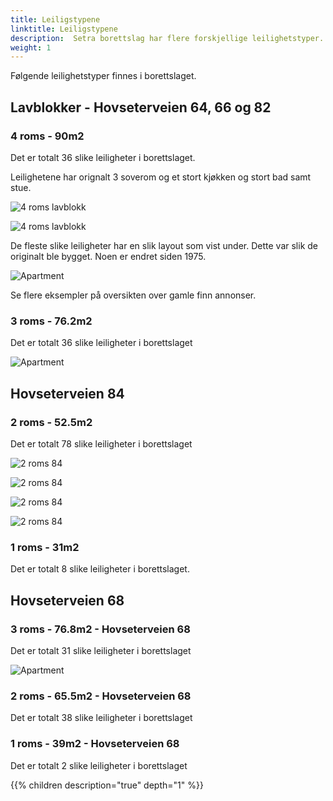 ```yaml
---
title: Leiligstypene
linktitle: Leiligstypene
description:  Setra borettslag har flere forskjellige leilighetstyper. 
weight: 1
---
```


Følgende leilighetstyper finnes i borettslaget.

## Lavblokker - Hovseterveien 64, 66 og 82

### 4 roms - 90m2

Det er totalt 36 slike leiligheter i borettslaget.

Leilighetene har orignalt 3 soverom og et stort kjøkken og stort bad samt stue. 

![4 roms lavblokk](hv66_4roms_1.jpg)

![4 roms lavblokk](hv66_4roms_2.jpg)

De fleste slike leiligheter har en slik layout som vist under. Dette var slik de originalt ble bygget. Noen er endret siden 1975.

![Apartment](hv66_4roms_layout_1.jpg "90m2 standardlayout")

Se flere eksempler på oversikten over gamle finn annonser.

### 3 roms - 76.2m2

Det er totalt 36 slike leiligheter i borettslaget

![Apartment](Leilighet_77_66a.jpg "77m2 lavblokk standardlayout")

## Hovseterveien 84

### 2 roms - 52.5m2

Det er totalt 78 slike leiligheter i borettslaget

![2 roms 84](hv84_2room_1.jpg)

![2 roms 84](hv84_2room_2.jpg)

![2 roms 84](hv84_2room_3.jpg)

![2 roms 84](hv84_2room_layout_1.jpg "Typisk layout i 2 roms 84")

### 1 roms - 31m2

Det er totalt 8 slike leiligheter i borettslaget.

## Hovseterveien 68

### 3 roms - 76.8m2 - Hovseterveien 68

Det er totalt 31 slike leiligheter i borettslaget

![Apartment](Leilighet_77_68a.jpg "77m2 høyblokk standardlayout")

### 2 roms - 65.5m2 - Hovseterveien 68

Det er totalt 38 slike leiligheter i borettslaget

### 1 roms - 39m2 - Hovseterveien 68

Det er totalt 2 slike leiligheter i borettslaget

{{% children description="true" depth="1" %}}
